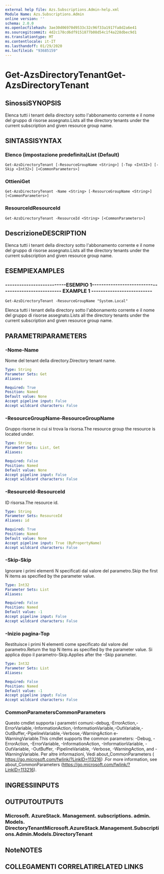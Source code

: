 ```yaml
---
external help file: Azs.Subscriptions.Admin-help.xml
Module Name: Azs.Subscriptions.Admin
online version: ''
schema: 2.0.0
ms.openlocfilehash: 3ae30d06970d9533c32c96f33a1917fa8d2a6e41
ms.sourcegitcommit: 4d2c178cd6df9151877b08d54c1f4a228dbec9d1
ms.translationtype: MT
ms.contentlocale: it-IT
ms.lasthandoff: 01/29/2020
ms.locfileid: "93685159"
---
```

# <span data-ttu-id="2c6ea-101">Get-AzsDirectoryTenant</span><span class="sxs-lookup"><span data-stu-id="2c6ea-101">Get-AzsDirectoryTenant</span></span>

## <span data-ttu-id="2c6ea-102">Sinossi</span><span class="sxs-lookup"><span data-stu-id="2c6ea-102">SYNOPSIS</span></span>
<span data-ttu-id="2c6ea-103">Elenca tutti i tenant della directory sotto l'abbonamento corrente e il nome del gruppo di risorse assegnato.</span><span class="sxs-lookup"><span data-stu-id="2c6ea-103">Lists all the directory tenants under the current subscription and given resource group name.</span></span>

## <span data-ttu-id="2c6ea-104">SINTASSI</span><span class="sxs-lookup"><span data-stu-id="2c6ea-104">SYNTAX</span></span>

### <span data-ttu-id="2c6ea-105">Elenco (impostazione predefinita)</span><span class="sxs-lookup"><span data-stu-id="2c6ea-105">List (Default)</span></span>
```
Get-AzsDirectoryTenant [-ResourceGroupName <String>] [-Top <Int32>] [-Skip <Int32>] [<CommonParameters>]
```

### <span data-ttu-id="2c6ea-106">Ottieni</span><span class="sxs-lookup"><span data-stu-id="2c6ea-106">Get</span></span>
```
Get-AzsDirectoryTenant -Name <String> [-ResourceGroupName <String>] [<CommonParameters>]
```

### <span data-ttu-id="2c6ea-107">ResourceId</span><span class="sxs-lookup"><span data-stu-id="2c6ea-107">ResourceId</span></span>
```
Get-AzsDirectoryTenant -ResourceId <String> [<CommonParameters>]
```

## <span data-ttu-id="2c6ea-108">Descrizione</span><span class="sxs-lookup"><span data-stu-id="2c6ea-108">DESCRIPTION</span></span>
<span data-ttu-id="2c6ea-109">Elenca tutti i tenant della directory sotto l'abbonamento corrente e il nome del gruppo di risorse assegnato.</span><span class="sxs-lookup"><span data-stu-id="2c6ea-109">Lists all the directory tenants under the current subscription and given resource group name.</span></span>

## <span data-ttu-id="2c6ea-110">ESEMPI</span><span class="sxs-lookup"><span data-stu-id="2c6ea-110">EXAMPLES</span></span>

### <span data-ttu-id="2c6ea-111">--------------------------ESEMPIO 1--------------------------</span><span class="sxs-lookup"><span data-stu-id="2c6ea-111">-------------------------- EXAMPLE 1 --------------------------</span></span>
```
Get-AzsDirectoryTenant -ResourceGroupName "System.Local"
```

<span data-ttu-id="2c6ea-112">Elenca tutti i tenant della directory sotto l'abbonamento corrente e il nome del gruppo di risorse assegnato.</span><span class="sxs-lookup"><span data-stu-id="2c6ea-112">Lists all the directory tenants under the current subscription and given resource group name.</span></span>

## <span data-ttu-id="2c6ea-113">PARAMETRI</span><span class="sxs-lookup"><span data-stu-id="2c6ea-113">PARAMETERS</span></span>

### <span data-ttu-id="2c6ea-114">-Nome</span><span class="sxs-lookup"><span data-stu-id="2c6ea-114">-Name</span></span>
<span data-ttu-id="2c6ea-115">Nome del tenant della directory.</span><span class="sxs-lookup"><span data-stu-id="2c6ea-115">Directory tenant name.</span></span>

```yaml
Type: String
Parameter Sets: Get
Aliases: 

Required: True
Position: Named
Default value: None
Accept pipeline input: False
Accept wildcard characters: False
```

### <span data-ttu-id="2c6ea-116">-ResourceGroupName</span><span class="sxs-lookup"><span data-stu-id="2c6ea-116">-ResourceGroupName</span></span>
<span data-ttu-id="2c6ea-117">Gruppo risorse in cui si trova la risorsa.</span><span class="sxs-lookup"><span data-stu-id="2c6ea-117">The resource group the resource is located under.</span></span>

```yaml
Type: String
Parameter Sets: List, Get
Aliases: 

Required: False
Position: Named
Default value: None
Accept pipeline input: False
Accept wildcard characters: False
```

### <span data-ttu-id="2c6ea-118">-ResourceId</span><span class="sxs-lookup"><span data-stu-id="2c6ea-118">-ResourceId</span></span>
<span data-ttu-id="2c6ea-119">ID risorsa.</span><span class="sxs-lookup"><span data-stu-id="2c6ea-119">The resource id.</span></span>

```yaml
Type: String
Parameter Sets: ResourceId
Aliases: id

Required: True
Position: Named
Default value: None
Accept pipeline input: True (ByPropertyName)
Accept wildcard characters: False
```

### <span data-ttu-id="2c6ea-120">-Skip</span><span class="sxs-lookup"><span data-stu-id="2c6ea-120">-Skip</span></span>
<span data-ttu-id="2c6ea-121">Ignorare i primi elementi N specificati dal valore del parametro.</span><span class="sxs-lookup"><span data-stu-id="2c6ea-121">Skip the first N items as specified by the parameter value.</span></span>

```yaml
Type: Int32
Parameter Sets: List
Aliases: 

Required: False
Position: Named
Default value: -1
Accept pipeline input: False
Accept wildcard characters: False
```

### <span data-ttu-id="2c6ea-122">-Inizio pagina</span><span class="sxs-lookup"><span data-stu-id="2c6ea-122">-Top</span></span>
<span data-ttu-id="2c6ea-123">Restituisce i primi N elementi come specificato dal valore del parametro.</span><span class="sxs-lookup"><span data-stu-id="2c6ea-123">Return the top N items as specified by the parameter value.</span></span>
<span data-ttu-id="2c6ea-124">Si applica dopo il parametro-Skip.</span><span class="sxs-lookup"><span data-stu-id="2c6ea-124">Applies after the -Skip parameter.</span></span>

```yaml
Type: Int32
Parameter Sets: List
Aliases: 

Required: False
Position: Named
Default value: -1
Accept pipeline input: False
Accept wildcard characters: False
```

### <span data-ttu-id="2c6ea-125">CommonParameters</span><span class="sxs-lookup"><span data-stu-id="2c6ea-125">CommonParameters</span></span>
<span data-ttu-id="2c6ea-126">Questo cmdlet supporta i parametri comuni:-debug,-ErrorAction,-ErrorVariable,-InformationAction,-InformationVariable,-OutVariable,-OutBuffer,-PipelineVariable,-Verbose,-WarningAction e-WarningVariable.</span><span class="sxs-lookup"><span data-stu-id="2c6ea-126">This cmdlet supports the common parameters: -Debug, -ErrorAction, -ErrorVariable, -InformationAction, -InformationVariable, -OutVariable, -OutBuffer, -PipelineVariable, -Verbose, -WarningAction, and -WarningVariable.</span></span> <span data-ttu-id="2c6ea-127">Per altre informazioni, Vedi about_CommonParameters ( https://go.microsoft.com/fwlink/?LinkID=113216) .</span><span class="sxs-lookup"><span data-stu-id="2c6ea-127">For more information, see about_CommonParameters (https://go.microsoft.com/fwlink/?LinkID=113216).</span></span>

## <span data-ttu-id="2c6ea-128">INGRESSI</span><span class="sxs-lookup"><span data-stu-id="2c6ea-128">INPUTS</span></span>

## <span data-ttu-id="2c6ea-129">OUTPUT</span><span class="sxs-lookup"><span data-stu-id="2c6ea-129">OUTPUTS</span></span>

### <span data-ttu-id="2c6ea-130">Microsoft. AzureStack. Management. subscriptions. admin. Models. DirectoryTenant</span><span class="sxs-lookup"><span data-stu-id="2c6ea-130">Microsoft.AzureStack.Management.Subscriptions.Admin.Models.DirectoryTenant</span></span>

## <span data-ttu-id="2c6ea-131">Note</span><span class="sxs-lookup"><span data-stu-id="2c6ea-131">NOTES</span></span>

## <span data-ttu-id="2c6ea-132">COLLEGAMENTI CORRELATI</span><span class="sxs-lookup"><span data-stu-id="2c6ea-132">RELATED LINKS</span></span>

